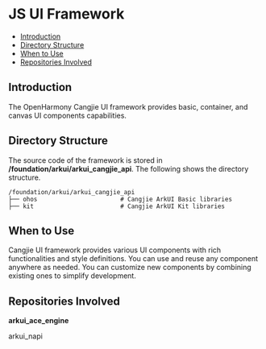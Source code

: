 # JS UI Framework<a name="EN-US_TOPIC_0000001076213364"></a>

-   [Introduction](#section15701932113019)
-   [Directory Structure](#section1791423143211)
-   [When to Use](#section171384529150)
-   [Repositories Involved](#section1447164910172)

## Introduction<a name="section15701932113019"></a>

The OpenHarmony Cangjie UI framework provides basic, container, and canvas UI components capabilities.

## Directory Structure<a name="section1791423143211"></a>

The source code of the framework is stored in  **/foundation/arkui/arkui\_cangjie\_api**. The following shows the directory structure.

```
/foundation/arkui/arkui_cangjie_api
├── ohos                       # Cangjie ArkUI Basic libraries
├── kit                        # Cangjie ArkUI Kit libraries
```

## When to Use<a name="section171384529150"></a>

Cangjie UI framework provides various UI components with rich functionalities and style definitions. You can use and reuse any component anywhere as needed. You can customize new components by combining existing ones to simplify development.

## Repositories Involved<a name="section1447164910172"></a>

**arkui\_ace\_engine**

arkui\_napi

